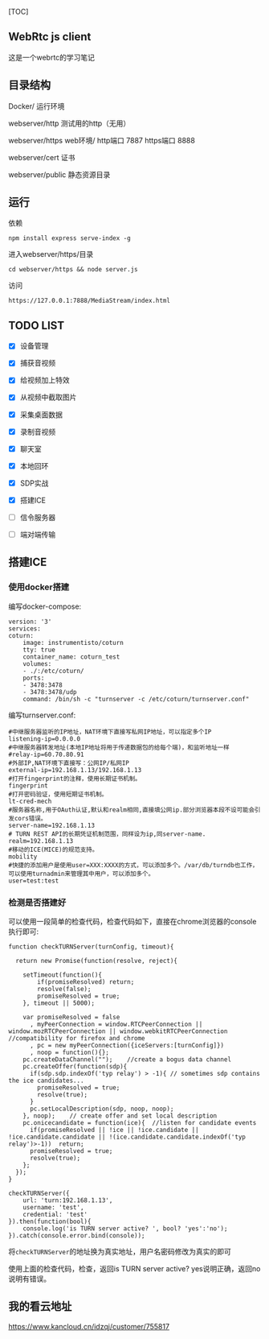 [TOC]
## WebRtc js client
这是一个webrtc的学习笔记

## 目录结构
Docker/  运行环境

webserver/http  测试用的http（无用）

webserver/https  web环境/
    http端口 7887
    https端口 8888
    
webserver/cert 证书

webserver/public 静态资源目录

## 运行
依赖
```
npm install express serve-index -g
```
进入webserver/https/目录
```
cd webserver/https && node server.js
```
访问
```
https://127.0.0.1:7888/MediaStream/index.html
```
## TODO LIST
- [x] 设备管理

- [x] 捕获音视频

- [x] 给视频加上特效

- [x] 从视频中截取图片

- [x] 采集桌面数据

- [x] 录制音视频

- [x] 聊天室

- [x] 本地回环

- [x] SDP实战

- [x] 搭建ICE

- [ ] 信令服务器

- [ ] 端对端传输

## 搭建ICE
### 使用docker搭建
编写docker-compose:
```
version: '3'
services:
coturn:
    image: instrumentisto/coturn
    tty: true
    container_name: coturn_test
    volumes:
    - ./:/etc/coturn/
    ports:
    - 3478:3478
    - 3478:3478/udp
    command: /bin/sh -c "turnserver -c /etc/coturn/turnserver.conf"
```
编写turnserver.conf:
```
#中继服务器监听的IP地址，NAT环境下直接写私网IP地址，可以指定多个IP
listening-ip=0.0.0.0
#中继服务器转发地址(本地IP地址将用于传递数据包的给每个端)，和监听地址一样
#relay-ip=60.70.80.91
#外部IP,NAT环境下直接写：公网IP/私网IP
external-ip=192.168.1.13/192.168.1.13
#打开fingerprint的注释，使用长期证书机制。
fingerprint
#打开密码验证，使用短期证书机制。
lt-cred-mech
#服务器名称,用于OAuth认证,默认和realm相同,直接填公网ip.部分浏览器本段不设可能会引发cors错误。
server-name=192.168.1.13
# TURN REST API的长期凭证机制范围，同样设为ip,同server-name.
realm=192.168.1.13
#移动的ICE(MICE)的规范支持。
mobility
#快捷的添加用户是使用user=XXX:XXXX的方式，可以添加多个。/var/db/turndb也工作，可以使用turnadmin来管理其中用户，可以添加多个。
user=test:test
```
### 检测是否搭建好
可以使用一段简单的检查代码，检查代码如下，直接在chrome浏览器的console执行即可:

```
function checkTURNServer(turnConfig, timeout){ 

  return new Promise(function(resolve, reject){

    setTimeout(function(){
        if(promiseResolved) return;
        resolve(false);
        promiseResolved = true;
    }, timeout || 5000);

    var promiseResolved = false
      , myPeerConnection = window.RTCPeerConnection || window.mozRTCPeerConnection || window.webkitRTCPeerConnection   //compatibility for firefox and chrome
      , pc = new myPeerConnection({iceServers:[turnConfig]})
      , noop = function(){};
    pc.createDataChannel("");    //create a bogus data channel
    pc.createOffer(function(sdp){
      if(sdp.sdp.indexOf('typ relay') > -1){ // sometimes sdp contains the ice candidates...
        promiseResolved = true;
        resolve(true);
      }
      pc.setLocalDescription(sdp, noop, noop);
    }, noop);    // create offer and set local description
    pc.onicecandidate = function(ice){  //listen for candidate events
      if(promiseResolved || !ice || !ice.candidate || !ice.candidate.candidate || !(ice.candidate.candidate.indexOf('typ relay')>-1))  return;
      promiseResolved = true;
      resolve(true);
    };
  });   
}

checkTURNServer({
    url: 'turn:192.168.1.13',
    username: 'test',
    credential: 'test'
}).then(function(bool){
    console.log('is TURN server active? ', bool? 'yes':'no');
}).catch(console.error.bind(console));
```

将`checkTURNServer`的地址换为真实地址，用户名密码修改为真实的即可

使用上面的检查代码，检查，返回is TURN server active? yes说明正确，返回no说明有错误。

## 我的看云地址
https://www.kancloud.cn/idzqj/customer/755817


